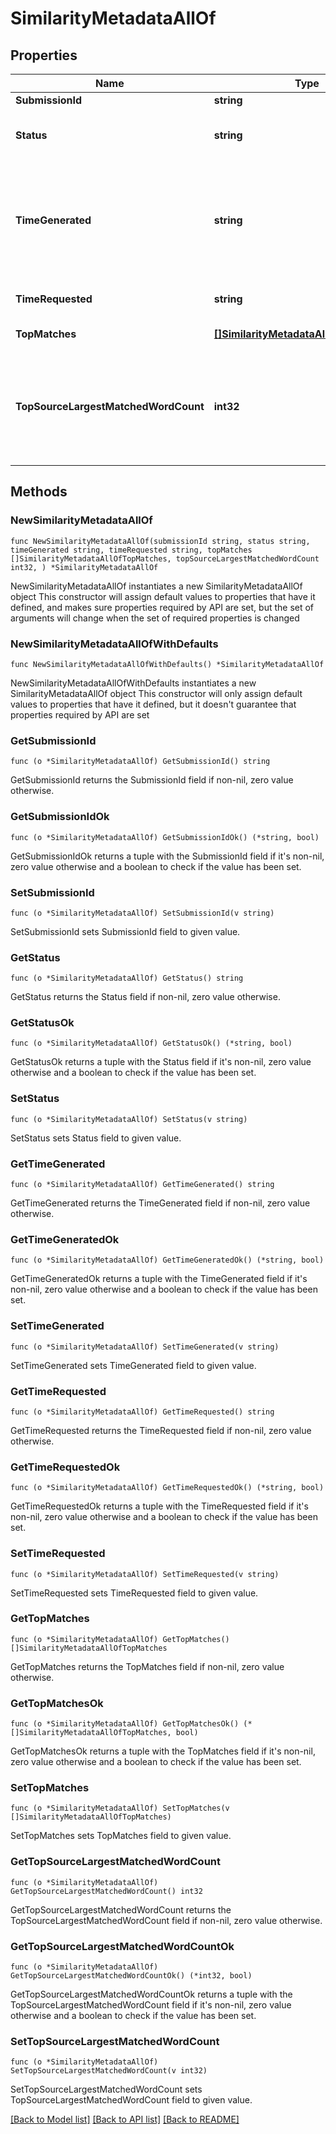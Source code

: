 # SimilarityMetadataAllOf

## Properties

Name | Type | Description | Notes
------------ | ------------- | ------------- | -------------
**SubmissionId** | **string** |  | 
**Status** | **string** | possible values PENDING, COMPLETE | 
**TimeGenerated** | **string** | Time the report finished generating.  If not set the report has not finished generating | 
**TimeRequested** | **string** | Time the report was requested | 
**TopMatches** | [**[]SimilarityMetadataAllOfTopMatches**](SimilarityMetadataAllOfTopMatches.md) | Top matches | 
**TopSourceLargestMatchedWordCount** | **int32** | Largest individual matched word count, 0 if there isn&#39;t a match to this submission. | 

## Methods

### NewSimilarityMetadataAllOf

`func NewSimilarityMetadataAllOf(submissionId string, status string, timeGenerated string, timeRequested string, topMatches []SimilarityMetadataAllOfTopMatches, topSourceLargestMatchedWordCount int32, ) *SimilarityMetadataAllOf`

NewSimilarityMetadataAllOf instantiates a new SimilarityMetadataAllOf object
This constructor will assign default values to properties that have it defined,
and makes sure properties required by API are set, but the set of arguments
will change when the set of required properties is changed

### NewSimilarityMetadataAllOfWithDefaults

`func NewSimilarityMetadataAllOfWithDefaults() *SimilarityMetadataAllOf`

NewSimilarityMetadataAllOfWithDefaults instantiates a new SimilarityMetadataAllOf object
This constructor will only assign default values to properties that have it defined,
but it doesn't guarantee that properties required by API are set

### GetSubmissionId

`func (o *SimilarityMetadataAllOf) GetSubmissionId() string`

GetSubmissionId returns the SubmissionId field if non-nil, zero value otherwise.

### GetSubmissionIdOk

`func (o *SimilarityMetadataAllOf) GetSubmissionIdOk() (*string, bool)`

GetSubmissionIdOk returns a tuple with the SubmissionId field if it's non-nil, zero value otherwise
and a boolean to check if the value has been set.

### SetSubmissionId

`func (o *SimilarityMetadataAllOf) SetSubmissionId(v string)`

SetSubmissionId sets SubmissionId field to given value.


### GetStatus

`func (o *SimilarityMetadataAllOf) GetStatus() string`

GetStatus returns the Status field if non-nil, zero value otherwise.

### GetStatusOk

`func (o *SimilarityMetadataAllOf) GetStatusOk() (*string, bool)`

GetStatusOk returns a tuple with the Status field if it's non-nil, zero value otherwise
and a boolean to check if the value has been set.

### SetStatus

`func (o *SimilarityMetadataAllOf) SetStatus(v string)`

SetStatus sets Status field to given value.


### GetTimeGenerated

`func (o *SimilarityMetadataAllOf) GetTimeGenerated() string`

GetTimeGenerated returns the TimeGenerated field if non-nil, zero value otherwise.

### GetTimeGeneratedOk

`func (o *SimilarityMetadataAllOf) GetTimeGeneratedOk() (*string, bool)`

GetTimeGeneratedOk returns a tuple with the TimeGenerated field if it's non-nil, zero value otherwise
and a boolean to check if the value has been set.

### SetTimeGenerated

`func (o *SimilarityMetadataAllOf) SetTimeGenerated(v string)`

SetTimeGenerated sets TimeGenerated field to given value.


### GetTimeRequested

`func (o *SimilarityMetadataAllOf) GetTimeRequested() string`

GetTimeRequested returns the TimeRequested field if non-nil, zero value otherwise.

### GetTimeRequestedOk

`func (o *SimilarityMetadataAllOf) GetTimeRequestedOk() (*string, bool)`

GetTimeRequestedOk returns a tuple with the TimeRequested field if it's non-nil, zero value otherwise
and a boolean to check if the value has been set.

### SetTimeRequested

`func (o *SimilarityMetadataAllOf) SetTimeRequested(v string)`

SetTimeRequested sets TimeRequested field to given value.


### GetTopMatches

`func (o *SimilarityMetadataAllOf) GetTopMatches() []SimilarityMetadataAllOfTopMatches`

GetTopMatches returns the TopMatches field if non-nil, zero value otherwise.

### GetTopMatchesOk

`func (o *SimilarityMetadataAllOf) GetTopMatchesOk() (*[]SimilarityMetadataAllOfTopMatches, bool)`

GetTopMatchesOk returns a tuple with the TopMatches field if it's non-nil, zero value otherwise
and a boolean to check if the value has been set.

### SetTopMatches

`func (o *SimilarityMetadataAllOf) SetTopMatches(v []SimilarityMetadataAllOfTopMatches)`

SetTopMatches sets TopMatches field to given value.


### GetTopSourceLargestMatchedWordCount

`func (o *SimilarityMetadataAllOf) GetTopSourceLargestMatchedWordCount() int32`

GetTopSourceLargestMatchedWordCount returns the TopSourceLargestMatchedWordCount field if non-nil, zero value otherwise.

### GetTopSourceLargestMatchedWordCountOk

`func (o *SimilarityMetadataAllOf) GetTopSourceLargestMatchedWordCountOk() (*int32, bool)`

GetTopSourceLargestMatchedWordCountOk returns a tuple with the TopSourceLargestMatchedWordCount field if it's non-nil, zero value otherwise
and a boolean to check if the value has been set.

### SetTopSourceLargestMatchedWordCount

`func (o *SimilarityMetadataAllOf) SetTopSourceLargestMatchedWordCount(v int32)`

SetTopSourceLargestMatchedWordCount sets TopSourceLargestMatchedWordCount field to given value.



[[Back to Model list]](../README.md#documentation-for-models) [[Back to API list]](../README.md#documentation-for-api-endpoints) [[Back to README]](../README.md)


